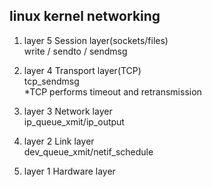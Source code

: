 ## linux kernel networking
1. layer 5 Session layer(sockets/files)  
write / sendto / sendmsg
2. layer 4 Transport layer(TCP)  
tcp_sendmsg  
*TCP performs timeout and retransmission  

3. layer 3 Network layer  
ip_queue_xmit/ip_output  
4. layer 2 Link layer  
dev_queue_xmit/netif_schedule  
5. layer 1 Hardware layer  
